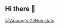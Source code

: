 ## Hi there 👋

[![Anurag's GitHub stats](https://github-readme-stats.vercel.app/api?username=radityadhaaa)](https://github.com/radityadhaaa/github-readme-stats)

<!--
**radityadhaaa/radityadhaaa** is a ✨ _special_ ✨ repository because its `README.md` (this file) appears on your GitHub profile.

Here are some ideas to get you started:

- 🔭 I’m currently working on ...
- 🌱 I’m currently learning ...
- 👯 I’m looking to collaborate on ...
- 🤔 I’m looking for help with ...
- 💬 Ask me about ...
- 📫 How to reach me: ...
- 😄 Pronouns: ...
- ⚡ Fun fact: ...
-->
